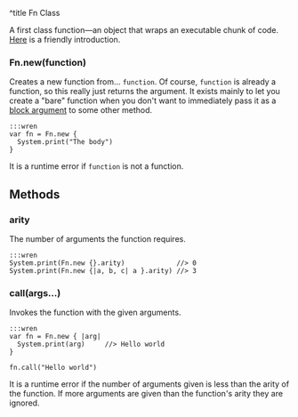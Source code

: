 ^title Fn Class

A first class function&mdash;an object that wraps an executable chunk of code.
[Here][functions] is a friendly introduction.

[functions]: ../../functions.html

### Fn.**new**(function)

Creates a new function from... `function`. Of course, `function` is already a
function, so this really just returns the argument. It exists mainly to let you
create a "bare" function when you don't want to immediately pass it as a [block
argument](../functions.html#block-arguments) to some other method.

    :::wren
    var fn = Fn.new {
      System.print("The body")
    }

It is a runtime error if `function` is not a function.

## Methods

### **arity**

The number of arguments the function requires.

    :::wren
    System.print(Fn.new {}.arity)             //> 0
    System.print(Fn.new {|a, b, c| a }.arity) //> 3

### **call**(args...)

Invokes the function with the given arguments.

    :::wren
    var fn = Fn.new { |arg|
      System.print(arg)     //> Hello world
    }

    fn.call("Hello world")

It is a runtime error if the number of arguments given is less than the arity
of the function. If more arguments are given than the function's arity they are
ignored.
